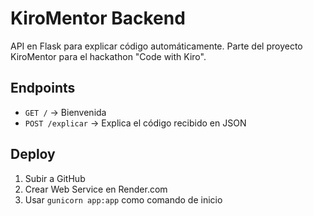 # KiroMentor Backend

API en Flask para explicar código automáticamente. Parte del proyecto KiroMentor para el hackathon "Code with Kiro".

## Endpoints
- `GET /` → Bienvenida
- `POST /explicar` → Explica el código recibido en JSON

## Deploy
1. Subir a GitHub
2. Crear Web Service en Render.com
3. Usar `gunicorn app:app` como comando de inicio
